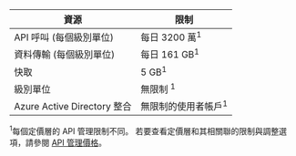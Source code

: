 | 資源 | 限制 |
| --- | --- |
| API 呼叫 (每個級別單位) |每日 3200 萬<sup>1</sup> |
| 資料傳輸 (每個級別單位) |每日 161 GB<sup>1</sup> |
| 快取 |5 GB<sup>1</sup> |
| 級別單位 |無限制 <sup>1</sup> |
| Azure Active Directory 整合 |無限制的使用者帳戶<sup>1</sup> |

<sup>1</sup>每個定價層的 API 管理限制不同。 若要查看定價層和其相關聯的限制與調整選項，請參閱 [API 管理價格](https://azure.microsoft.com/pricing/details/api-management/)。


